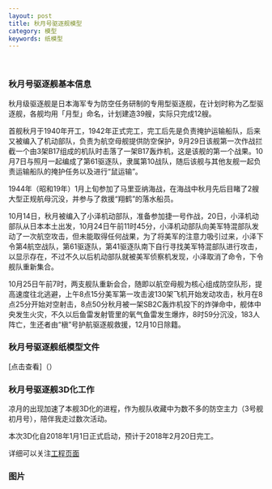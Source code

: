 ```yaml
---
layout: post
title: 秋月号驱逐舰模型
category: 模型
keywords: 纸模型
---
```

 
### 秋月号驱逐舰基本信息

   秋月级驱逐舰是日本海军专为防空任务研制的专用型驱逐舰，在计划时称为乙型驱逐舰，各舰均用「月型」命名，计划建造39艘，实际只完成12艘。
   
   首舰秋月于1940年开工，1942年正式完工，完工后先是负责掩护运输船队，后来又被编入了机动部队，负责为航空母舰提供防空保护，9月29日该舰第一次作战拦截一个由3架B17组成的机队时击落了一架B17轰炸机，这是该舰的第一个战果。10月7日与照月一起编成了第61驱逐队，隶属第10战队，随后该舰与其他友舰一起负责运输船队的掩护任务以及进行“鼠运输”。
   
   1944年（昭和19年）1月上旬参加了马里亚纳海战，在海战中秋月先后目睹了2艘大型正规航母沉没，并参与了救援“翔鹤”的落水船员。
   
   10月14日，秋月被编入了小泽机动部队，准备参加捷一号作战，20日，小泽机动部队从日本本土出发，10月24日午前11时45分，小泽机动部队向美军特混部队发动了一次航空攻击，但未能取得任何战果，为了将美军的注意力吸引过来，小泽下令第4航空战队，第61驱逐队，第41驱逐队南下自行寻找美军特混部队进行攻击，以显示存在，不过不久以后机动部队就被美军侦察机发现，小泽取消了命令，下令舰队重新集合。
   
   10月25日午前7时，两支舰队重新会合，随即以航空母舰为核心组成防空队形，提高速度往北逃避，上午8点15分美军第一攻击波130架飞机开始发动攻击，秋月在8点25分开始对空射击，8点50分秋月被一架SB2C轰炸机投下的炸弹命中，舰体中央发生火灾，不久以后鱼雷发射管里的氧气鱼雷发生爆炸，8时59分沉没，183人阵亡，生还者由“槇”号护航驱逐舰救援，12月10日除籍。

### 秋月号驱逐舰纸模型文件

   [点击查看]（）
 
### 秋月号驱逐舰3D化工作

   凉月的出现加速了本舰3D化的进程，作为舰队收藏中为数不多的防空主力（3号舰初月号），陪伴我走过数次活动。
   
   本次3D化自2018年1月1日正式启动，预计于2018年2月20日完工。
   
   详细可以关注[工程页面](https://github.com/XSG-Windy/Model-Design)
    
### 图片

   ![]()
